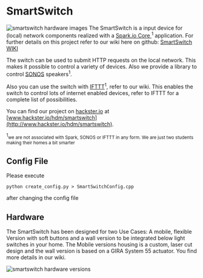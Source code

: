# SmartSwitch
![smartswitch hardware images](https://raw.githubusercontent.com/wiki/phhe/spark_smartswitch/images/smartswitch_images.png)
The SmartSwitch is a input device for (local) network components realized with a [Spark.io Core ](https://www.spark.io/)<sup>1</sup> application. For further details on this project refer to our wiki here on github: [SmartSwitch WIKI](https://github.com/phhe/spark_smartswitch/wiki)


The switch can be used to submit HTTP requests on the local network. This makes it possible to control a variety of devices. Also we provide a library to control [SONOS](http://www.sonos.com/) speakers<sup>1</sup>.

Also you can use the switch with [IFTTT](http://ifttt.com)<sup>1</sup>, refer to our wiki. This enables the switch to control lots of internet enabled devices, refer to IFTTT for a complete list of possibilities.

You can find our project on [hackster.io](http://www.hackster.io) at [www.hackster.io/hdm/smartswitch](http://www.hackster.io/hdm/smartswitch).


<sup>1</sup><small>we are not associated with Spark, SONOS or IFTTT in any form. We are just two students making their homes a bit smarter</small>

## Config File
Please execute 

```python create_config.py > SmartSwitchConfig.cpp```

after changing the config file

## Hardware

The SmartSwitch has been designed for two Use Cases: A mobile, flexible Version with soft buttons and a wall version to be integrated below light switches in your home. The Mobile versions housing is a custom, laser cut design and the wall version is based on a GIRA System 55 actuator. You find more details in our wiki.

![smartswitch hardware versions](https://raw.githubusercontent.com/wiki/phhe/spark_smartswitch/images/hardware.png)
